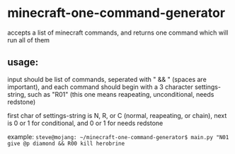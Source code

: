 # minecraft-one-command-generator
accepts a list of minecraft commands, and returns one command which will run all of them

## usage:
input should be list of commands, seperated with " && " (spaces are important), and each command should begin with a 3 character settings-string, such as "R01" (this one means reapeating, unconditional, needs redstone)

first char of settings-string is N, R, or C (normal, reapeating, or chain), next is 0 or 1 for conditional, and 0 or 1 for needs redstone

example:
```steve@mojang: ~/minecraft-one-command-generator$ main.py "N01 give @p diamond && R00 kill herobrine```
